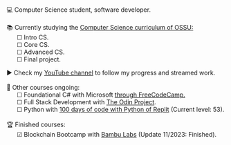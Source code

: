 💻 Computer Science student, software developer. <br><br>
📚 Currently studying the <a href="https://github.com/jocarrojas/computer-science/blob/master/README.md#introduction-to-programming">Computer Science curriculum of OSSU:</a><br>
&nbsp;&nbsp;&nbsp;&nbsp;&nbsp;&nbsp;☐ Intro CS.<br>
&nbsp;&nbsp;&nbsp;&nbsp;&nbsp;&nbsp;☐ Core CS.<br>
&nbsp;&nbsp;&nbsp;&nbsp;&nbsp;&nbsp;☐ Advanced CS.<br>
&nbsp;&nbsp;&nbsp;&nbsp;&nbsp;&nbsp;☐ Final project.<br>
<!-- Progress bar ![](https://geps.dev/progress/10) --!>

▶️ Check my <a href="https://www.youtube.com/@JonathanCardonaRojas/playlists"> YouTube channel</a> to follow my progress and streamed work.<br><br>
 
👀 Other courses ongoing:<br>
  <!-- # I screenrecord my sessions and upload them to PeerTube and Youtube. Check my progress in the courses on which I'm enrolled here: --!>
  &nbsp;&nbsp;&nbsp;&nbsp;&nbsp;&nbsp;☐ Foundational C# with Microsoft <a href="https://www.freecodecamp.org/learn/foundational-c-sharp-with-microsoft/">through FreeCodeCamp.</a><br>
  &nbsp;&nbsp;&nbsp;&nbsp;&nbsp;&nbsp;☐ Full Stack Development with <a href="https://www.theodinproject.com/about">The Odin Project</a>.<br>
  &nbsp;&nbsp;&nbsp;&nbsp;&nbsp;&nbsp;☐ Python with <a href="https://replit.com/learn/100-days-of-python">100 days of code with Python of Replit</a> (Current level: 53).<br><br>
  <!--
  Next ones:
  &nbsp;&nbsp;&nbsp;&nbsp;&nbsp;&nbsp;☐ Machine Learning with Python from <a href="https://www.freecodecamp.org/learn/machine-learning-with-python/">FreeCodeCamp</a>.<br>
  &nbsp;&nbsp;&nbsp;&nbsp;&nbsp;&nbsp;☐ Blender with <a href="https://www.youtube.com/watch?v=nIoXOplUvAw">Blender Guru</a> (Current level: Donna).<br>
  &nbsp;&nbsp;&nbsp;&nbsp;&nbsp;&nbsp;☐ InkScape with the <a href="https://inkscape.org/learn/tutorials/">oficial tutorial</a>.<br>
  --!>

  
  🏆 Finished courses:<br>
  &nbsp;&nbsp;&nbsp;&nbsp;&nbsp;&nbsp;☑ Blockchain Bootcamp with <a href=https://bambulabs.io/>Bambu Labs</a> (Update 11/2023: Finished).<br>
  
  <!--
  <k><a href="https://www.fsf.org/about/what-is-free-software">FOSS software</a> user and supporter.<br></k>
  --!>
